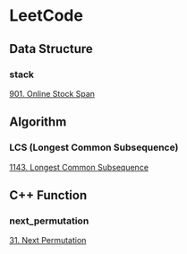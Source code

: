 # LeetCode

## Data Structure
### stack
[901. Online Stock Span](https://github.com/YuTing-Fang1999/LeetCode/tree/main/901.%20Online%20Stock%20Span)

## Algorithm
### LCS (Longest Common Subsequence)
[1143. Longest Common Subsequence](https://github.com/YuTing-Fang1999/LeetCode/tree/main/1143.%20Longest%20Common%20Subsequence)  

## C++ Function
### next_permutation
[31. Next Permutation](https://github.com/YuTing-Fang1999/LeetCode/tree/main/31.%20Next%20Permutation)
